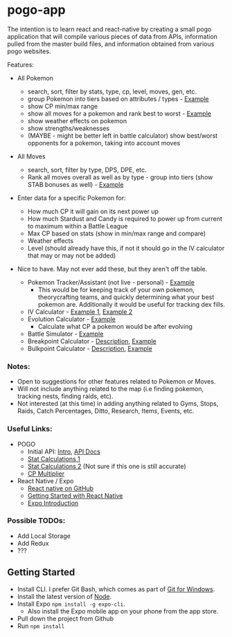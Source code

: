 # pogo-app

The intention is to learn react and react-native by creating a small pogo application that will compile various pieces of data from APIs, information pulled from the master build files, and information obtained from various pogo websites. 

Features:

* All Pokemon
  * search, sort, filter by stats, type, cp, level, moves, gen, etc.
  * group Pokemon into tiers based on attributes / types - [Example](https://rankedboost.com/pokemon-go/bug-type/)
  * show CP min/max range
  * show all moves for a pokemon and rank best to worst - [Example](https://pokemongo.gamepress.gg/pokemon/40)
  * show weather effects on pokemon
  * show strengths/weaknesses
  * (MAYBE - might be better left in battle calculator) show best/worst opponents for a pokemon, taking into account moves
  
* All Moves
  * search, sort, filter by type, DPS, DPE, etc.
  * Rank all moves overall as well as by type - group into tiers (show STAB bonuses as well) - [Example](https://pokemongo.gamepress.gg/pve-fast-moves)

* Enter data for a specific Pokemon for:
  * How much CP it will gain on its next power up
  * How much Stardust and Candy is required to power up from current to maximum within a Battle League
  * Max CP based on stats (show in min/max range and compare)
  * Weather effects
  * Level (should already have this, if not it should go in the IV calculator that may or may not be added)

* Nice to have. May not ever add these, but they aren't off the table.
  * Pokemon Tracker/Assistant (not live - personal) - [Example](https://pokeassistant.com/trainerstats/globalstats?locale=en)
    * This would be for keeping track of your own pokemon, theorycrafting teams, and quickly determining what your best pokemon are. Additionally it would be useful for tracking dex fills.
  * IV Calculator - [Example 1](https://pokeassistant.com/main/ivcalculator), [Example 2](https://pokemongo.gamepress.gg/pokemongo-iv-calculator#/)
  * Evolution Calculator - [Example](https://pokeassistant.com/main/evolver?locale=en)
    * Calculate what CP a pokemon would be after evolving
  * Battle Simulator - [Example](https://pokeassistant.com/main/index?locale=en)
  * Breakpoint Calculator - [Description](https://pokemongo.gamepress.gg/guide-breakpoints), [Example](https://pokemongo.gamepress.gg/breakpoint-calculator#/)
  * Bulkpoint Calculator - [Description](https://pokemongo.gamepress.gg/guide-bulkpoints), [Example](https://pokemongo.gamepress.gg/bulk-point-calculator#/)

### Notes:

* Open to suggestions for other features related to Pokemon or Moves. 
* Will not include anything related to the map (i.e finding pokemon, tracking nests, finding raids, etc). 
* Not interested (at this time) in adding anything related to Gyms, Stops, Raids, Catch Percentages, Ditto, Research, Items, Events, etc. 

### Useful Links: 

* POGO
  * Initial API: [Intro](https://pogoapi.net/), [API Docs](https://pogoapi.net/documentation/)
  * [Stat Calculations 1](https://pokemongo.gamepress.gg/pokemon-stats-advanced)
  * [Stat Calculations 2](https://pokemongohub.net/post/wiki/pokemon-go-calculates-stats-max-cp/) (Not sure if this one is still accurate)
  * [CP Multiplier](https://pokemongo.gamepress.gg/cp-multiplier)
* React Native / Expo
  * [React native on GitHub](https://github.com/facebook/react-native)
  * [Getting Started with React Native](https://facebook.github.io/react-native/docs/getting-started.html)
  * [Expo Introduction](https://docs.expo.io/versions/v32.0.0/)

### Possible TODOs:

* Add Local Storage
* Add Redux
* ???


## Getting Started
* Install CLI. I prefer Git Bash, which comes as part of [Git for Windows](https://gitforwindows.org/).
* Install the latest version of [Node](https://nodejs.org/en/).
* Install Expo `npm install -g expo-cli`.
  * Also install the Expo mobile app on your phone from the app store.
* Pull down the project from Github
* Run `npm install`
